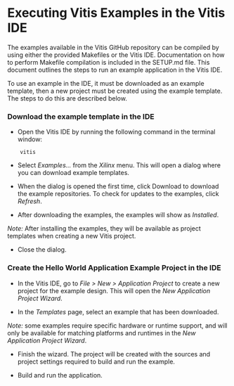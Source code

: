 Executing Vitis Examples in the Vitis IDE
===============================================================================

The examples available in the Vitis GitHub repository can be compiled by using
either the provided Makefiles or the Vitis IDE. Documentation on how to perform
Makefile compilation is included in the SETUP.md file. This document outlines the steps to run an example application in the Vitis IDE.

To use an example in the IDE, it must be downloaded as an example template, then a new project must be created using the example template. The steps to do this are described below.

### Download the example template in the IDE
- Open the Vitis IDE by running the following command in the terminal window:
```
    vitis
```

- Select *Examples...* from the *Xilinx* menu. This will open a dialog where you can download example templates.

- When the dialog is opened the first time, click Download to download the example repositories. To check for updates to the examples, click *Refresh*.

- After downloading the examples, the examples will show as *Installed*.

*Note:* After installing the examples, they will be available as project templates when creating a new Vitis project.

- Close the dialog.


### Create the Hello World Application Example Project in the IDE
- In the Vitis IDE, go to *File > New > Application Project* to create a new project for the example design. This will open the *New Application Project Wizard*.

- In the *Templates* page, select an example that has been downloaded.

*Note:* some examples require specific hardware or runtime support, and will only be available for matching platforms and runtimes in the *New Application Project Wizard*.

- Finish the wizard. The project will be created with the sources and project settings required to build and run the example.

- Build and run the application.

